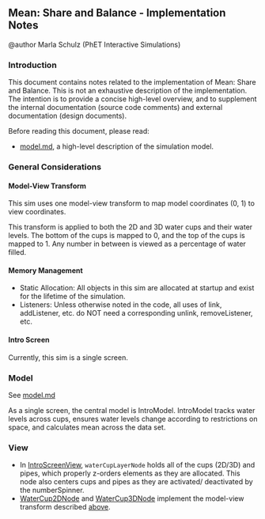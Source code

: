 ## Mean: Share and Balance - Implementation Notes
@author Marla Schulz (PhET Interactive Simulations)

### Introduction

This document contains notes related to the implementation of Mean: Share and Balance. This is not an exhaustive description of the implementation. The intention is to provide a concise high-level overview, and to supplement the internal documentation (source code comments) and external documentation (design documents).

Before reading this document, please read:

- [model.md](https://github.com/phetsims/mean-share-and-balance/blob/master/doc/model.md), a high-level description of the simulation model.

### General Considerations

#### Model-View Transform
This sim uses one model-view transform to map model coordinates (0, 1) to view coordinates.

This transform is applied to both the 2D and 3D water cups and their water levels. The bottom of the cups is mapped to 0, and the top of the cups is mapped to 1. Any number in between is viewed as a percentage of water filled. 

#### Memory Management
- Static Allocation: All objects in this sim are allocated at startup and exist for the lifetime of the simulation. 
- Listeners: Unless otherwise noted in the code, all uses of link, addListener, etc. do NOT need a corresponding unlink, removeListener, etc.

#### Intro Screen

Currently, this sim is a single screen.

### Model

See [model.md](https://github.com/phetsims/mean-share-and-balance/blob/master/doc/model.md)

As a single screen, the central model is IntroModel. IntroModel tracks water levels across cups, ensures water levels change according to restrictions on space, and calculates mean across the data set.

### View
- In [IntroScreenView](https://github.com/phetsims/mean-share-and-balance/blob/master/js/intro/view/IntroScreenView.ts), `waterCupLayerNode` holds all of the cups (2D/3D) and pipes, which properly z-orders elements as they are allocated. This node also centers cups and pipes as they are activated/ deactivated by the numberSpinner.
- [WaterCup2DNode](https://github.com/phetsims/mean-share-and-balance/blob/master/js/intro/view/WaterCup2DNode.ts) and [WaterCup3DNode](https://github.com/phetsims/mean-share-and-balance/blob/master/js/intro/view/WaterCup3DNode.ts) implement the model-view transform described [above](#model-view-transform).
